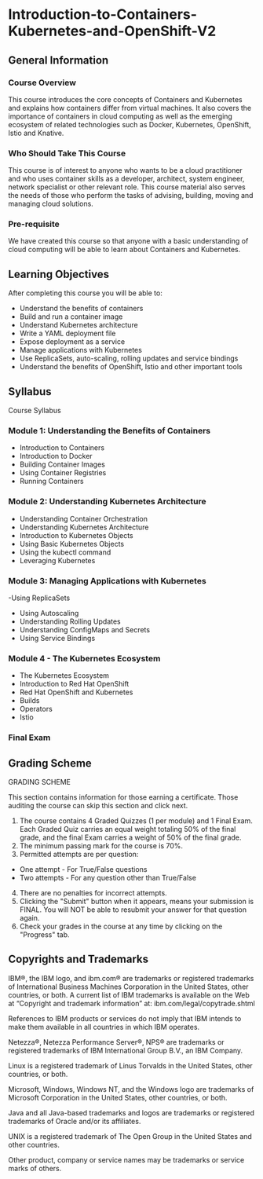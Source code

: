 # Introduction-to-Containers-Kubernetes-and-OpenShift-V2

## General Information

### Course Overview

This course introduces the core concepts of Containers and Kubernetes and explains how containers differ from virtual machines. It also covers the importance of containers in cloud computing as well as the emerging ecosystem of related technologies such as Docker, Kubernetes, OpenShift, Istio and Knative.

### Who Should Take This Course
This course is of interest to anyone who wants to be a cloud practitioner and who uses container skills as a developer, architect, system engineer, network specialist or other relevant role.  This course material also serves the needs of those who perform the tasks of advising, building, moving and managing cloud solutions. 

### Pre-requisite

We have created this course so that anyone with a basic understanding of cloud computing will be able to learn about Containers and Kubernetes. 

## Learning Objectives
After completing this course you will be able to:

- Understand the benefits of containers
- Build and run a container image
- Understand Kubernetes architecture
- Write a YAML deployment file
- Expose deployment as a service
- Manage applications with Kubernetes
- Use ReplicaSets, auto-scaling, rolling updates and service bindings
- Understand the benefits of OpenShift, Istio and other important tools

## Syllabus
Course Syllabus

### Module 1: Understanding the Benefits of Containers 

- Introduction to Containers
- Introduction to Docker
- Building Container Images
- Using Container Registries
- Running Containers

### Module 2: Understanding Kubernetes Architecture

- Understanding Container Orchestration
- Understanding Kubernetes Architecture
- Introduction to Kubernetes Objects
- Using Basic Kubernetes Objects
- Using the kubectl command
- Leveraging Kubernetes

### Module 3: Managing Applications with Kubernetes

 -Using ReplicaSets
- Using Autoscaling
- Understanding Rolling Updates
- Understanding ConfigMaps and Secrets
- Using Service Bindings

### Module 4 - The Kubernetes Ecosystem

- The Kubernetes Ecosystem
- Introduction to Red Hat OpenShift
- Red Hat OpenShift and Kubernetes
- Builds
- Operators
- Istio

### Final Exam

## Grading Scheme
GRADING SCHEME

This section contains information for those earning a certificate. Those auditing the course can skip this section and click next.

1. The course contains 4 Graded Quizzes (1 per module) and 1 Final Exam. Each Graded Quiz carries an equal weight totaling 50% of the final grade, and the final Exam carries a weight of 50% of the final grade.
2. The minimum passing mark for the course is 70%.
3. Permitted attempts are per question:
- One attempt - For True/False questions
- Two attempts - For any question other than True/False
4. There are no penalties for incorrect attempts.
5. Clicking the "Submit" button when it appears, means your submission is FINAL.  You will NOT be able to resubmit your answer for that question again.
6. Check your grades in the course at any time by clicking on the "Progress" tab.

## Copyrights and Trademarks
IBM®, the IBM logo, and ibm.com® are trademarks or registered trademarks of International Business Machines Corporation in the United States, other countries, or both. A current list of IBM trademarks is available on the Web at “Copyright and trademark information” at: ibm.com/legal/copytrade.shtml

References to IBM products or services do not imply that IBM intends to make them available in all countries in which IBM operates.

Netezza®, Netezza Performance Server®, NPS® are trademarks or registered trademarks of IBM International Group B.V., an IBM Company.

Linux is a registered trademark of Linus Torvalds in the United States, other countries, or both.

Microsoft, Windows, Windows NT, and the Windows logo are trademarks of Microsoft Corporation in the United States, other countries, or both.

Java and all Java-based trademarks and logos are trademarks or registered trademarks of Oracle and/or its affiliates.

UNIX is a registered trademark of The Open Group in the United States and other countries.

Other product, company or service names may be trademarks or service marks of others.

